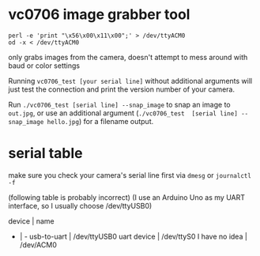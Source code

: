 
# vc0706 image grabber tool

```
perl -e 'print "\x56\x00\x11\x00";' > /dev/ttyACM0
od -x < /dev/ttyACM0
```

only grabs images from the camera, doesn't attempt to mess around
with baud or color settings

Running `vc0706_test [your serial line]` without additional
arguments will just test the connection and print the version number
of your camera.

Run `./vc0706_test [serial line] --snap_image` to snap an image to `out.jpg`, or
use an additional argument (`./vc0706_test  [serial line] --snap_image hello.jpg`)
for a filename output.

# serial table

make sure you check your camera's serial line first via `dmesg` or
`journalctl -f`

(following table is probably incorrect)
(I use an Arduino Uno as my UART interface, so I usually choose
/dev/ttyUSB0)

device | name
- | -
usb-to-uart | /dev/ttyUSB0
uart device | /dev/ttyS0
I have no idea | /dev/ACM0

